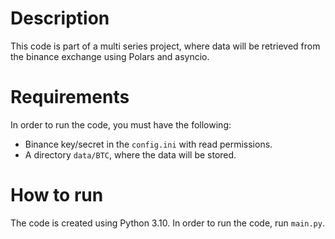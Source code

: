 # Description
This code is part of a multi series project, where data will be retrieved from the binance exchange using Polars and asyncio.
# Requirements
In order to run the code, you must have the following:
* Binance key/secret in the `config.ini` with read permissions.
* A directory `data/BTC`, where the data will be stored.

# How to run
The code is created using Python 3.10. In order to run the code, run `main.py`.
